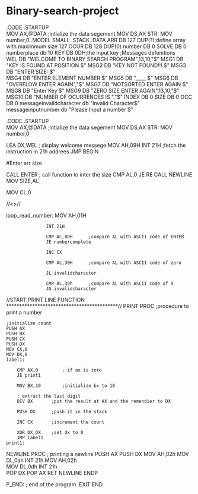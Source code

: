 # Binary-search-project
.CODE
.STARTUP    
MOV AX,@DATA ;intialize the data segement
MOV DS,AX
STR:
MOV number,0
.MODEL SMALL
.STACK
.DATA
ARR DB 127 DUP(?);define array with maximmum size 127 
OCUR DB 128 DUP(0)
number DB 0
SOLVE DB 0
numberplace db 10
KEY DB 0DH;the input key
;Messages defenitions                
WEL DB "WELCOME TO BINARY SEARCH PROGRAM",13,10,"$"
MSG1 DB "KEY IS FOUND AT POSITION $" 
MSG2 DB "KEY NOT FOUND!!! $"
MSG3 DB "ENTER SIZE: $"   
MSG4 DB "ENTER ELEMENT NUMBER  $"
MSG5 DB "____ $"
MSG6 DB "OVERFLOW ENTER AGAIN","$" 
MSG7 DB "NOTSORTED ENTER AGAIN $"
MSG8 DB "Enter Key $"      
MSG9 DB "ZERO SIZE ENTER AGAIN",13,10,"$"
MSG10 DB "NUMBER OF OCURRENCES IS ","$"
INDEX DB 0
SIZE DB 0
OCC DB 0   
messageinvalidcharacter db "Invalid Character$"
messageinputnumber db "Please Input a number $"


.CODE
.STARTUP    
MOV AX,@DATA ;intialize the data segement
MOV DS,AX
STR:
MOV number,0    


LEA DX,WEL ; display welcome messege
MOV AH,09H
INT 21H ;fetch the instruction in 21h addrees
JMP BEGIN






#Enter arr size

CALL ENTER ; call function to inter the size
CMP AL,0
JE  RE
CALL NEWLINE
MOV SIZE,AL


MOV CL,0 



//<<START ENTER LINE FUNCTION>>//


loop_read_number:  MOV AH,01H  
                    
                   INT 21H    
        
                   CMP AL,0DH      ;compare AL with ASCII code of ENTER
                   JE numbercomplete

                   INC CX   

                   CMP AL,30H      ;compare AL with ASCII code of zero 

                   JL invalidcharacter 

                   CMP AL,39h      ;compare AL with ASCII code of 9
                   JG invalidcharacter 




//START PRINT LINE FUNCTION *******************************************// 
PRINT PROC     ;procedure to print a number     
     
    ;initialize count
    PUSH AX
    PUSH BX
    PUSH CX
    PUSH DX
    MOV CX,0
    MOV DX,0
    label1:
        
        CMP AX,0         ; if ax is zero
        JE print1     
        
        MOV BX,10        ;initialize bx to 10      
         
        ; extract the last digit
        DIV BX       ;put the result at AX and the remendier to DX                 
         
        PUSH DX      ;push it in the stack      
        
        INC CX       ;increment the count      
         
        XOR DX,DX    ;set dx to 0
        JMP label1
    print1:





































































NEWLINE PROC ; printing a newline 
  PUSH AX
  PUSH DX 
  MOV AH,02h
  MOV DL,0ah 
  INT 21h
  MOV AH,02h  
  MOV DL,0dh
  INT 21h  
  POP DX 
  POP AX
RET 
NEWLINE ENDP

P_END: ; end of the program
.EXIT
END
